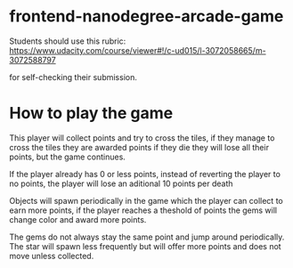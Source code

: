 frontend-nanodegree-arcade-game
===============================

Students should use this rubric: https://www.udacity.com/course/viewer#!/c-ud015/l-3072058665/m-3072588797

for self-checking their submission.

How to play the game
===============================

This player will collect points and try to cross the tiles, if they manage to cross the tiles they are awarded points
if they die they will lose all their points, but the game continues. 

If the player already has 0 or less points, instead of reverting the player to no points, the player will lose an aditional
10 points per death

Objects will spawn periodically in the game which the player can collect to earn more points, if the player reaches a 
theshold of points the gems will change color and award more points.

The gems do not always stay the same point and jump around periodically. The star will spawn less 
frequently but will offer more points and does not move unless collected.
